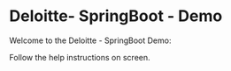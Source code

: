 Deloitte- SpringBoot - Demo
=====================

Welcome to the Deloitte - SpringBoot Demo:

Follow the help instructions on screen.